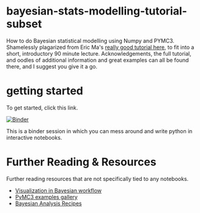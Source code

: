 # bayesian-stats-modelling-tutorial-subset

How to do Bayesian statistical modelling using Numpy and PYMC3. Shamelessly plagarized from Eric Ma's [really good tutorial here](https://github.com/Nick-Fusaro/bayesian-stats-modelling-tutorial/commits?author=ericmjl), to fit into a short, introductory 90 minute lecture. Acknowledgements, the full tutorial, and oodles of additional information and great examples can all be found there, and I suggest you give it a go.

# getting started

To get started, click this link.

[![Binder](https://mybinder.org/badge.svg)](https://mybinder.org/v2/gh/Nick-Fusaro/bayesian-stats-modelling-tutorial/master)

This is a binder session in which you can mess around and write python in interactive notebooks.

# Further Reading & Resources

Further reading resources that are not specifically tied to any notebooks.

- [Visualization in Bayesian workflow](https://arxiv.org/abs/1709.01449)
- [PyMC3 examples gallery](http://docs.pymc.io/examples.html)
- [Bayesian Analysis Recipes](https://github.com/ericmjl/bayesian-analysis-recipes)
